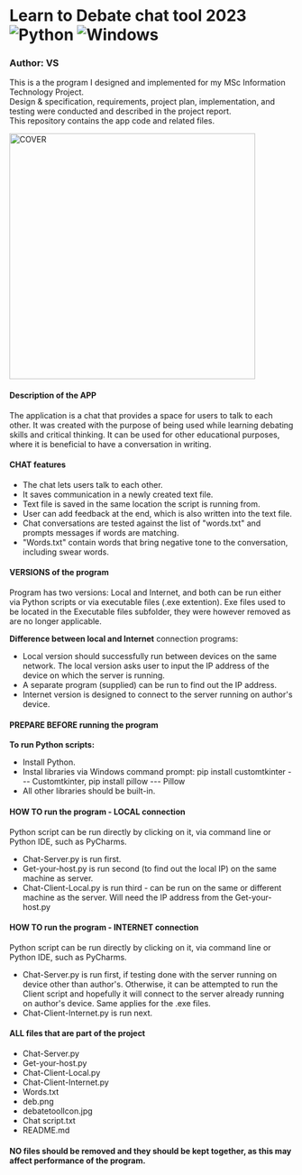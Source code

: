 # Learn to Debate chat tool 2023 ![Python](https://img.shields.io/badge/python-3670A0?style=for-the-badge&logo=python&logoColor=ffdd54) ![Windows](https://img.shields.io/badge/Windows-0078D6?style=for-the-badge&logo=windows&logoColor=white)
### Author: VS

This is a the program I designed and implemented for my MSc Information Technology Project. <br>
Design & specification, requirements, project plan, implementation, and testing were conducted and described in the project report.<br>
This repository contains the app code and related files.

<img width="436" alt="COVER" src="https://github.com/wikuskina/pythonProject7/assets/50303995/35bc507a-a837-4222-a4d2-47b3da92c961">



#### Description of the APP
The application is a chat that provides a space for users to talk to each other. It was created with the purpose of being used while learning debating skills and critical thinking. It can be used for other educational purposes, where it is beneficial to have a conversation in writing. 

#### CHAT features
- The chat lets users talk to each other.
- It saves communication in a newly created text file.
- Text file is saved in the same location the script is running from.
- User can add feedback at the end, which is also written into the text file.
- Chat conversations are tested against the list of "words.txt" and prompts messages if words are matching.
- "Words.txt" contain words that bring negative tone to the conversation, including swear words. 

#### VERSIONS of the program
Program has two versions: Local and Internet, and both can be run either via Python scripts or via executable files (.exe extention). Exe files used to be located in the 
Executable files subfolder, they were however removed as are no longer applicable.

**Difference between local and Internet** connection programs:
- Local version should successfully run between devices on the same network. The local version asks user to input the IP address of the device on which the server is running.
- A separate program (supplied) can be run to find out the IP address.
- Internet version is designed to connect to the server running on author's device.
 
#### PREPARE BEFORE running the program
**To run Python scripts:**
- Install Python.
- Instal libraries via Windows command prompt: pip install customtkinter  --- Customtkinter, pip install pillow   --- Pillow
- All other libraries should be built-in.

#### HOW TO run the program - LOCAL connection
Python script can be run directly by clicking on it, via command line or Python IDE, such as PyCharms.
- Chat-Server.py is run first.
- Get-your-host.py is run second (to find out the local IP) on the same machine as server.
- Chat-Client-Local.py is run third - can be run on the same or different machine as the server. Will need the IP address from the Get-your-host.py

#### HOW TO run the program - INTERNET connection
Python script can be run directly by clicking on it, via command line or Python IDE, such as PyCharms.
- Chat-Server.py is run first, if testing done with the server running on device other than author's. Otherwise, it can be attempted to run the Client script and hopefully it will connect to the server already running on author's device. Same applies for the .exe files.
- Chat-Client-Internet.py is run next.

#### ALL files that are part of the project
- Chat-Server.py
- Get-your-host.py
- Chat-Client-Local.py
- Chat-Client-Internet.py
- Words.txt 
- deb.png
- debatetoolIcon.jpg
- Chat script.txt
- README.md

#### NO files should be removed and they should be kept together, as this may affect performance of the program.
